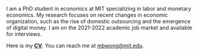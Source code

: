 I am a PhD student in economics at MIT specializing in labor and monetary economics. My research focuses on recent changes in economic organization, such as the rise of domestic outsourcing and the emergence of digital money. I am on the 2021-2022 academic job market and available for interviews. 

Here is my __[CV](http://economics.mit.edu/grad/mbwong/cv)__. You can reach me at [mbwong@mit.edu](mbwong@mit.edu). 

